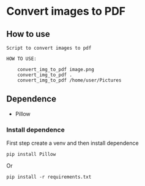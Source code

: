 # Convert images to PDF

## How to use

```commandline
Script to convert images to pdf

HOW TO USE:

    convert_img_to_pdf image.png
    convert_img_to_pdf .
    convert_img_to_pdf /home/user/Pictures 
```

## Dependence

- Pillow

### Install dependence

First step create a venv and then install dependence

```commandline
pip install Pillow
```

Or

```commandline
pip install -r requirements.txt
```
